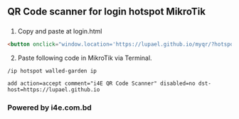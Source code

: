 
## QR Code scanner for login hotspot MikroTik

### 

1. Copy and paste at login.html
```html
<button onclick="window.location='https://lupael.github.io/myqr/?hotspot=SpeedLinks';">QR Code</button>
```
2. Paste following code in MikroTik via Terminal.
```
/ip hotspot walled-garden ip

add action=accept comment="i4E QR Code Scanner" disabled=no dst-host=https://lupael.github.io
```

### Powered by i4e.com.bd
